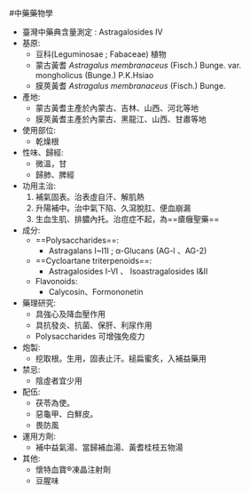 #中藥藥物學
- 臺灣中藥典含量測定 : Astragalosides IV
- 基原:
	- 豆科(Leguminosae ; Fabaceae) 植物 
	- 蒙古黃耆 *Astragalus membranaceus* (Fisch.) Bunge. var. mongholicus (Bunge.) P.K.Hsiao 
	- 膜莢黃耆 *Astragalus membranaceus* (Fisch.) Bunge. 
- 產地:
	- 蒙古黃耆主產於內蒙古、吉林、山西、河北等地 
	- 膜莢黃耆主產於內蒙古、黑龍江、山西、甘肅等地 
- 使用部位: 
	- 乾燥根
- 性味、歸經: 
	- 微溫，甘
	- 歸肺、脾經 
- 功用主治:
	1. 補氣固表。治表虛自汗、解肌熱 
	2. 升陽補中。治中氣下陷、久瀉脫肛、便血崩漏 
	3. 生血生肌、排膿內托。治痘症不起，為==瘡癰聖藥==
- 成分: 
	- ==Polysaccharides==:
		- Astragalans I~I1I ; α-Glucans (AG-l 、AG-2) 
	- ==Cycloartane triterpenoids==:
		- Astragalosides I-VI 、 Isoastragalosides I&II 
	- Flavonoids:
		- Calycosin、Formononetin
- 藥理研究:
	- 具強心及降血壓作用 
	- 具抗發炎、抗菌、保肝、利尿作用 
	- Polysaccharides 可增強免疫力
- 炮製:
	- 挖取根。生用，固表止汗。槌扁蜜炙，入補益藥用 
- 禁忌:
	- 陰虛者宜少用 
- 配伍:
	- 茯苓為使。
	- 惡龜甲、白鮮皮。
	- 畏防風 
- 運用方劑: 
	- 補中益氣湯、當歸補血湯、黃耆桂枝五物湯
- 其他:
	- 懷特血寶®凍晶注射劑
	- 豆腥味